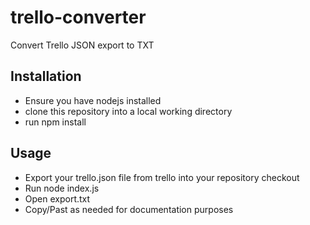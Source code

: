 # trello-converter
Convert Trello JSON export to TXT

## Installation

* Ensure you have nodejs installed
* clone this repository into a local working directory
* run npm install

## Usage

* Export your trello.json file from trello into your repository checkout
* Run node index.js
* Open export.txt
* Copy/Past as needed for documentation purposes
